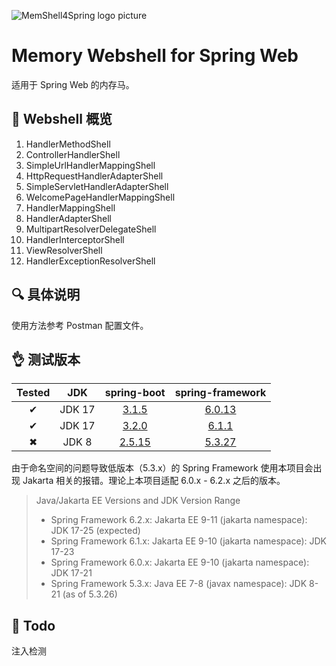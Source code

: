 ![MemShell4Spring logo picture](https://laughing-markdown-pics.oss-cn-shenzhen.aliyuncs.com/20231227204819.png)

# Memory Webshell for Spring Web

适用于 Spring Web 的内存马。

## 🐎 Webshell 概览

1. HandlerMethodShell
2. ControllerHandlerShell
3. SimpleUrlHandlerMappingShell
4. HttpRequestHandlerAdapterShell
5. SimpleServletHandlerAdapterShell
6. WelcomePageHandlerMappingShell
7. HandlerMappingShell
8. HandlerAdapterShell
9. MultipartResolverDelegateShell
10. HandlerInterceptorShell
11. ViewResolverShell
12. HandlerExceptionResolverShell

## 🔍 具体说明

使用方法参考 Postman 配置文件。

## 👌 测试版本

| Tested |  JDK   |                         spring-boot                          |                       spring-framework                       |
| :----: | :----: | :----------------------------------------------------------: | :----------------------------------------------------------: |
|   ✔    | JDK 17 | [3.1.5](https://mvnrepository.com/artifact/org.springframework.boot/spring-boot-starter-web/3.1.5) | [6.0.13](https://github.com/spring-projects/spring-framework/tree/v6.0.13) |
|   ✔    | JDK 17 | [3.2.0](https://mvnrepository.com/artifact/org.springframework.boot/spring-boot-starter-web/3.2.0) | [6.1.1](https://github.com/spring-projects/spring-framework/tree/v6.1.1) |
|   ✖    | JDK 8  | [2.5.15](https://mvnrepository.com/artifact/org.springframework.boot/spring-boot-starter-web/2.5.15) | [5.3.27](https://github.com/spring-projects/spring-framework/tree/v5.3.27) |

由于命名空间的问题导致低版本（5.3.x）的 Spring Framework 使用本项目会出现 Jakarta 相关的报错。理论上本项目适配 6.0.x - 6.2.x 之后的版本。

> Java/Jakarta EE Versions and JDK Version Range
>
> - Spring Framework 6.2.x: Jakarta EE 9-11 (jakarta namespace): JDK 17-25 (expected)
> - Spring Framework 6.1.x: Jakarta EE 9-10 (jakarta namespace): JDK 17-23
> - Spring Framework 6.0.x: Jakarta EE 9-10 (jakarta namespace): JDK 17-21
> - Spring Framework 5.3.x: Java EE 7-8 (javax namespace): JDK 8-21 (as of 5.3.26)

## 📒 Todo

注入检测